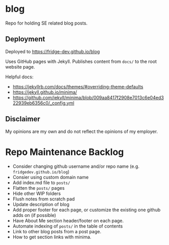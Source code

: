 # blog

Repo for holding SE related blog posts.

## Deployment

Deployed to https://fridge-dev.github.io/blog

Uses GitHub pages with Jekyll. Publishes content from `docs/` to the root website page.

Helpful docs:
* https://jekyllrb.com/docs/themes/#overriding-theme-defaults
* https://jekyll.github.io/minima/
* https://github.com/jekyll/minima/blob/009aa8417f2908e7013c6e04ed322939eb6356c0/_config.yml

## Disclaimer

My opinions are my own and do not reflect the opinions of my employer.

# Repo Maintenance Backlog

* Consider changing github username and/or repo name (e.g. `fridgedev.github.io/blog`)
* Consier using custom domain name
* Add index.md file to `posts/`
* Flatten the `posts/` pages
* Hide other WIP folders
* Flush notes from scratch pad
* Update description of blog
* Add proper footer for each page, or customize the existing one github adds on (if possible)
* Have About Me section header/footer on each page.
* Automate indexing of `posts/` in the table of contents
* Link to other blog posts from a post page.
* How to get section links with minima.

